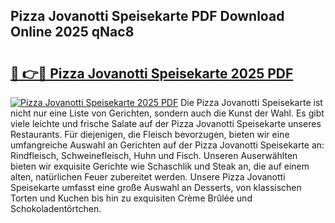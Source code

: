 ## Pizza Jovanotti Speisekarte PDF Download Online 2025 qNac8

# <h2><a href="http://gcbe83w.nevu.top/?p=Pizza+Jovanotti+Speisekarte">🔗 👉🔴 Pizza Jovanotti Speisekarte 2025 PDF</a></h2>

[![Pizza Jovanotti Speisekarte 2025 PDF](https://i.imgur.com/dBaPXMq.png)](http://gcbe83w.nevu.top/?p=Pizza+Jovanotti+Speisekarte)
Die Pizza Jovanotti Speisekarte ist nicht nur eine Liste von Gerichten, sondern auch die Kunst der Wahl. Es gibt viele leichte und frische Salate auf der Pizza Jovanotti Speisekarte unseres Restaurants. Für diejenigen, die Fleisch bevorzugen, bieten wir eine umfangreiche Auswahl an Gerichten auf der Pizza Jovanotti Speisekarte an: Rindfleisch, Schweinefleisch, Huhn und Fisch. Unseren Auserwählten bieten wir exquisite Gerichte wie Schaschlik und Steak an, die auf einem alten, natürlichen Feuer zubereitet werden. Unsere Pizza Jovanotti Speisekarte umfasst eine große Auswahl an Desserts, von klassischen Torten und Kuchen bis hin zu exquisiten Crème Brûlée und Schokoladentörtchen.
